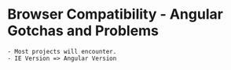 # Browser Compatibility - Angular Gotchas and Problems
	- Most projects will encounter.
	- IE Version => Angular Version